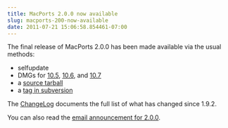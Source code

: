 ```yaml
---
title: MacPorts 2.0.0 now available
slug: macports-200-now-available
date: 2011-07-21 15:06:58.854461-07:00
---
```


The final release of MacPorts 2.0.0 has been made available via the usual methods:

* selfupdate
* DMGs for [10.5](https://distfiles.macports.org/MacPorts/MacPorts-2.0.0-10.5-Leopard.dmg "10.5 DMG"), [10.6](https://distfiles.macports.org/MacPorts/MacPorts-2.0.0-10.6-SnowLeopard.dmg "10.6 DMG"), and [10.7](https://distfiles.macports.org/MacPorts/MacPorts-2.0.0-10.7-Lion.dmg "10.7 DMG")
* a [source tarball](https://www.macports.org/install.php#source)
* a [tag in subversion](https://svn.macports.org/repository/macports/tags/release_2_0_0)

The [ChangeLog](https://svn.macports.org/repository/macports/branches/release_2_0/base/ChangeLog) documents the full list of what has changed since 1.9.2.

You can also read the [email announcement for 2.0.0](https://lists.macosforge.org/pipermail/macports-users/2011-July/024788.html).
